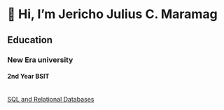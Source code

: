 <h1>👋 Hi, I’m Jericho Julius C. Maramag </h1>

<h2> Education </h2>
<h3> New Era university </h3>
<h4> 2nd Year BSIT </h4>
<br> <a href="https://courses.cognitiveclass.ai/certificates/e5aa1d6df1c74f00aced19236e58ee85#"> SQL and Relational Databases </a> </br>

